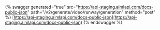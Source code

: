 {% swagger generated="true" src="https://api-staging.aimlapi.com/docs-public-json" path="/v2/generate/video/runway/generation" method="post"
%}
[https://api-staging.aimlapi.com/docs-public-json](https://api-staging.aimlapi.com/docs-public-json)
{% endswagger %}